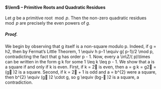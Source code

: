 #### $\lem$ – Primitive Roots and Quadratic Residues
Let $g$ be a primitive root$\mod p$. Then the non-zero quadratic residues$\mod p$ are 
precisely the even powers of $g$.

##### *Proof.*
We begin by observing that g itself is a non-square modulo p. Indeed, if g = 
h2, then by Fermat’s Little Theorem, 1 \equiv h p-1 \equiv g( p-1)/2 \mod p, contradicting 
the fact that g has order p - 1. Now, every a \in\Z/( p)\times can be written in the form 
g k for some 1 \leq k \leq p - 1. We show that a is a square if and only if k is even. First, 
if k = 2 is even, then a = g k = g2 = (g )2 is a square. Second, if k = 2 + 1 is 
odd and a = b^{2} were a square, then b^{2} \equiv (g )2 \cdot g, so g \equiv (bg- )2 is a square, a 
contradiction.